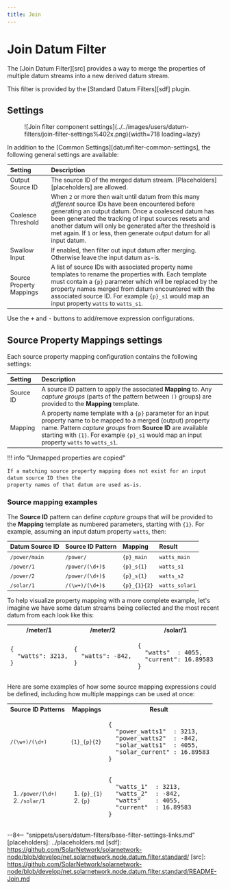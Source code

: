 ```yaml
---
title: Join
---
```

# Join Datum Filter

The [Join Datum Filter][src] provides a way to merge the properties of multiple datum streams into a
new derived datum stream.

This filter is provided by the [Standard Datum Filters][sdf] plugin.

## Settings

<figure markdown>
  ![Join filter component settings](../../images/users/datum-filters/join-filter-settings%402x.png){width=718 loading=lazy}
</figure>

In addition to the [Common Settings][datumfilter-common-settings], the following general settings are available:

| Setting             | Description                                                       |
|:--------------------|:------------------------------------------------------------------|
| Output Source ID    | The source ID of the merged datum stream. [Placeholders][placeholders] are allowed. |
| Coalesce Threshold  | When `2` or more then wait until datum from this many _different_ source IDs have been encountered before generating an output datum. Once a coalesced datum has been generated the tracking of input sources resets and another datum will only be generated after the threshold is met again. If `1` or less, then generate output datum for all input datum. |
| Swallow Input       | If enabled, then filter out input datum after merging. Otherwise leave the input datum as-is. |
| Source Property Mappings |  A list of source IDs with associated property name templates to rename the properties with. Each template must contain a `{p}` parameter which will be replaced by the property names merged from datum encountered with the associated source ID. For example `{p}_s1` would map an input property `watts` to `watts_s1`. |

Use the <kbd>+</kbd> and <kbd>-</kbd> buttons to add/remove expression configurations.

## Source Property Mappings settings

Each source property mapping configuration contains the following settings:

| Setting             | Description                                                       |
|:--------------------|:------------------------------------------------------------------|
| Source ID           | A source ID pattern to apply the associated **Mapping** to. Any _capture groups_ (parts of the pattern between `()` groups) are provided to the **Mapping** template. |
| Mapping             | A property name template with a `{p}` parameter for an input property name to be mapped to a merged (output) property name. Pattern _capture groups_ from **Source ID** are available starting with `{1}`. For example `{p}_s1` would map an input property `watts` to `watts_s1`. |

!!! info "Unmapped properties are copied"

	If a matching source property mapping does not exist for an input datum source ID then the
	property names of that datum are used as-is.

### Source mapping examples

The **Source ID** pattern can define _capture groups_ that will be provided to the **Mapping** template as numbered parameters, starting with `{1}`. For example, assuming an input datum property `watts`, then:

| Datum Source ID | Source ID Pattern | Mapping | Result |
|:----------------|:------------------|:--------|:-------|
| `/power/main`   | `/power/`         | `{p}_main` | `watts_main` |
| `/power/1`      | `/power/(\d+)$`   | `{p}_s{1}` | `watts_s1` |
| `/power/2`      | `/power/(\d+)$`   | `{p}_s{1}` | `watts_s2` |
| `/solar/1`      | `/(\w+)/(\d+)$`   | `{p}_{1}{2}` | `watts_solar1` |

To help visualize property mapping with a more complete example, let's imagine we have some datum
streams being collected and the most recent datum from each look like this:

<table>
<thead>
<tr>
	<th>/meter/1</th>
	<th>/meter/2</th>
	<th>/solar/1</th>
</tr>
<tr>
<td><pre>{
  "watts": 3213,
}</pre></td>
<td><pre>{
  "watts": -842,
}</pre></td>
<td><pre>{
  "watts"  : 4055,
  "current": 16.89583
}</pre></td>
</tr>
</thead>
</table>

Here are some examples of how some source mapping expressions could be defined, including how
multiple mappings can be used at once:

<table>
<thead>
<tr>
	<th>Source ID Patterns</th>
	<th>Mappings</th>
	<th>Result</th>
</tr>
<tr>
<td><code>/(\w+)/(\d+)</code></td>
<td><code>{1}_{p}{2}</code></td>
<td><pre>{
  "power_watts1"  : 3213,
  "power_watts2"  : -842,
  "solar_watts1"  : 4055,
  "solar_current" : 16.89583
}</pre></td>
</tr>
<tr>
<td><ol>
	<li><code>/power/(\d+)</code></li>
	<li><code>/solar/1</code></li>
</ol></td>
<td><ol>
	<li><code>{p}_{1}</code></li>
	<li><code>{p}</code></li>
</ol></td>
<td><pre>{
  "watts_1"  : 3213,
  "watts_2"  : -842,
  "watts"    : 4055,
  "current"  : 16.89583
}</pre></td>
</tr>
</thead>
</table>

--8<-- "snippets/users/datum-filters/base-filter-settings-links.md"
[placeholders]: ../placeholders.md
[sdf]: https://github.com/SolarNetwork/solarnetwork-node/blob/develop/net.solarnetwork.node.datum.filter.standard/
[src]: https://github.com/SolarNetwork/solarnetwork-node/blob/develop/net.solarnetwork.node.datum.filter.standard/README-Join.md
